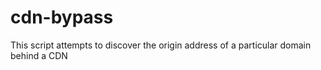 cdn-bypass
==========

This script attempts to discover the origin address of a particular domain behind a CDN
